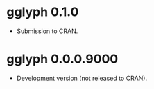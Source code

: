 # gglyph 0.1.0

* Submission to CRAN.

# gglyph 0.0.0.9000

* Development version (not released to CRAN).
